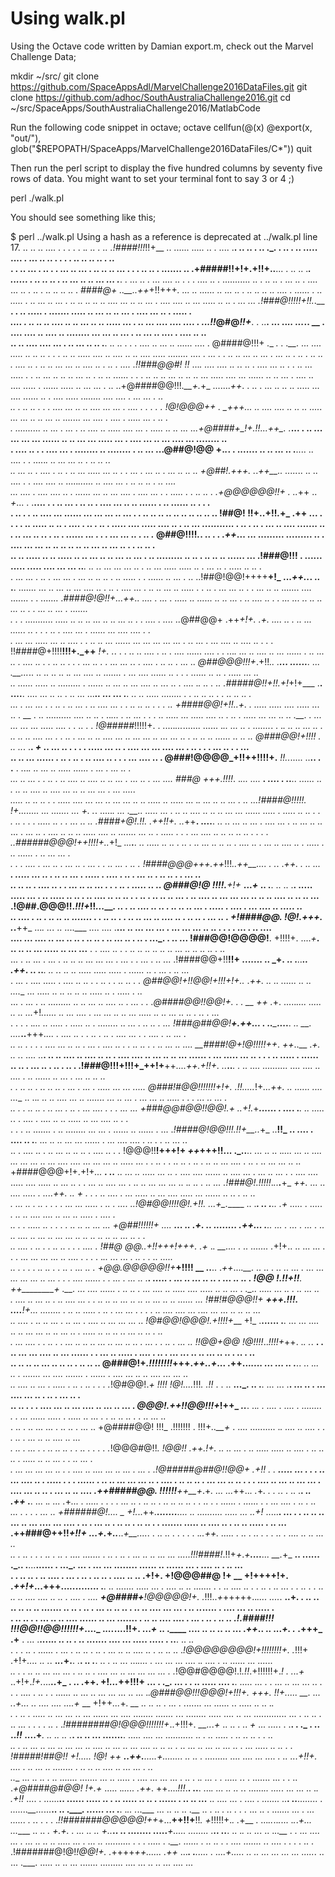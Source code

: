 # Using walk.pl

Using the Octave code written by Damian export.m, check out the Marvel Challenge Data;

mkdir ~/src/
git clone https://github.com/SpaceAppsAdl/MarvelChallenge2016DataFiles.git
git clone https://github.com/adhoc/SouthAustraliaChallenge2016.git
cd ~/src/SpaceApps/SouthAustraliaChallenge2016/MatlabCode



Run the following code snippet in octave;
  octave
  cellfun(@(x) @export(x, "out/"), glob("$REPOPATH/SpaceApps/MarvelChallenge2016DataFiles/C*"))
  quit

Then run the perl script to display the five hundred columns by seventy five rows of data.
You might want to set your terminal font to say 3 or 4 ;)

  perl ./walk.pl

You should see something like this;

$ perl ../walk.pl
Using a hash as a reference is deprecated at ../walk.pl line 17.
                ..             ..   ..                                       ....              .    .    .                    .      .     ._.                     ..                                 .  ..                                                 .!####!!!_!!+__ ..   ...... .....   ..   . ....            .__.  ..   ..   .   ..  ._.    .       ..          .      ..          .....          ....     .   ...       ..      ..           .   .                  .   .  ..      ..             ..   ..    .  ..   
.                     .     ..  ...       .              ..  .   .    ...  ..          ...  .                              ..        ..                      ..        ...  .      .      .                   ..     ..      .              .......  ..    .+#####!!+!+.+!!+..__...  .  ..     ..  .___. ......      .    ..    ..    ..             .   ..   ...                 ..         .. ...  ...                    .___.     .             ...        ..  . ... ....       ..          .                              .
.     ....    ..              .      ...........         ..  .   ..   .. .                     ...  ..     .  ....               ...  ..                                               .   ..      .  ..        ..     ..                ..              .  _####@+ ..__..++_+!!+++_.         ...  ..              ...... .. ...    .. .    .. ..  ..        ..   ....                    .  ......     .               ..         .....    .                     ..          ...                                         .. ...
              .   ..  ..       ..    ..      ..                         ....                 ...              ..    ..  ...           .     ....   .... ..                        ...  .....  ..       ..                  .  ...              ...         .!###@!!!!!+!!._.__ __.    .  .. .....   .  .......                       .....         ..           ...   ..  ..            ...                    .                                        ....          ...      ..                  .        ...._.   .          
                   ....        .      .. ..             ..             ....           ..                               ..           ...         ..            ..       .....  ...   .      ..   ...      ....    ....                      ....   .    ...!!_@#@_!!+___. . ..__. ...    .._..    ..._.. __  . ....  ....       ..      ....    ..   ........                ...     ...     ..    ...      .     ..  ...        ..           ....     .   ....                   ..                        ..                   
                        ..         ..    ....   ....    ...          .   ..     ...    ..                        ..  .__.           ..   ..       .     .              .   .... ..            ... ..                    ......               ....     .     @####@!!!+ _.__ _. . .__. ...  ....        .....   ..  ..    ..     .    .  .                 ..     ..                .....      ....            ..                 ....  ..    ..      ....  .....  ........              .... .   ...         .   .        ..  ..
  ...   ..      ...                         .                    ...    ..          .                        ..  .  ..                   .. .  .... ..    .        ..          ..  ...  ...      ..          ....        ..         .    ..   .     .... .!!###@@#! !!_ ...___. ._.._. ....    ..  ._.         ..  .  ....           ...             ..  .  .    ..  ...       .....  .            . ..            ...  ..        ..    ..                     ...    ..  .    ..      ..        ......          .     .  .   ..
       ..  .. ...  ..            ..   .. ...                       .....           ....  ... ......  ..            ..                     ...  .  ....   ..   .... .....            .         ......       .....           ..  ...    ...    .  ..      ..+@####@@!!!_.__+._+_ ......._++_. .    ..  .   ...  ..                ..          ..   .....          ... ....    ......  ..           .  ....         .....     .._...... .___...  ....      .          ...                          ...  .                      ..  
                                     ..    .      ..   ..  .                       .          . ....                ... ..  ..                  ....                    ...                     ._..     .            ....    .   .      .    .          . !@!@@@___++_  .  _+++..__.        ..   ....       .... .. ..  .. .....  ...   ... ..   ..   ...     ..   .......          ...           ....    .                ....        .                           .....        ...     .    ..               .                
                . ..........           ..          ...     .   ...    .                        ..     ....                      ..      .....                ....        ...    .                    .....      ..   ..                          ...  ...+@####+_!+__.!!_._..++_. ._____...   .  .. ...  ...            ... ...  ......    ..                        .. ...              ...  .....   ...    .       ....       ...     ..   ...                    ....           ...        ........            ..            
.             ....  ..             .                .       ....                 ...      .                        ........                       ..                               ........                  .  ..           ...                       ...@##@!@@ +__._._.    .  .......  ..  ..  ...               ..      .__....       ..           ....    .         .              ....._.      ..        ...              ...               ..   .            ..           ..                                  ..         
..   ...      ..          .                ....          .          ..        .     ..       ...       .....       ...               ..        .   .         ...            .              ...   ..       .       ...                    ..   ..      .. +@##!.+++. ._._++__..  ....._..   ..          ..             ....                                   .     .  ....   ....               ..          ....._......          ..   ....   ...     .            ..           ..        ..    .        ..            ....     
                       ...   ....                      .     ....    ....      ..      .      ......   ...                 ..     ...    ....            .  ....        ...              .    .        .....     .      .     .. ..                .    .+@@@@@@!!+ . .._++ ..   _+_...  .   .__....  .       .     ..  ...                .  ..    ..        .      ....        ...           ..                ..         ......       .                         ..   ......    ..                   .    .   .               
    .         ..  .     .                   ..       ....    ...     ......  ...               ...                     ...                   .. ...       .              .  ..           ..  ..          ..             ..   .. ..    ..      ..       .. !##@! !!+..+!!_._+_  .++ ... .  .    .      . .. .....   ._.        ..     .                       ....   .   ..   . ..                      .    .....      ....   .....    ....           ..            .    ..     ...        ...........     .              ..   .
          ..  .        ...  ..   ....  .......         ..                            .     ..                             ...                      .. ._.    .      ..   .    ...... .._.      .    .         .  ...   ...  ..      .       ..          ._ @##@!!!!_._. .. . __. ._++_...   ...    .........              .........    ..    .       ....       ...    ...      ..       ..     ..         ..    ..         ..          ...     ..      ...             ..     .    .                 ..             ..     .   
  ..   ..   .....       ..  ..  .....                      ..   ..          ...    ..   ..    ...     ..    ...  .                   ..         .........          ..        ..        .                   ..   ..        ..    ......            ...   .!###@!!! .  .....__.  .....   .....  ....  ...       ...    ..___.        ..       ._. ...   ...              ...        ..   .   ..             ...          .....            .....         .. .     ...        ..    .      .....       ..              ..     .     
.     ...       ...           .           .. .   ...        ...     .                         ...    ..   ..     ..            .        ..  .....    .                   .       ......         ..                           ...            .        .. ..!##@!@@!++++__+!_ ..._++.._. ..   .__. .......   ...             .. ...      ..   ...        ....  ..       .   ..     .            ....   ...     .                                ..                ..           ...   ..           .....  .     .       ..        .
        ...       ...               ..                           .        .                  ...   ..                            ..   .......  ....  .......  .        .                                 .......                                         ._####@!@!!+...++..  ..___..  .      ...  .  ..._..    ..  ......   ..  ..  ...         .   ..   ....    ..  .     .                ...     ...                     ..      ..       .. ...  ..     .   .  ...  ..      ...    .          .......                      
            .  .                   .           ...........                 .....             ..    ..            ..          ...    ..               ..    ...      ..    .    .             ....           .                 ....                      .._@##@@+ .++_+!+. .___+.          ....  ..  .     ..  ...     ....._. ..     .  .     .        ..                  . ....                     ...     .                          ......    ...          ....                   ....             .           .          
.    ...  ... ..... ... .. ....                  .     .  ..                        ..      ...   ......         ...   ...   ...   ...    ...   .                   ._.  ...  .      ...    ....    ..        ....           ..     .     .          .   !!####@+!!!!__!!!+._++__ _!+. ._.  .      .   .. .. .... . ..   .  ....      ......     ....  .      .  ..._.   ...        ..        ....  ..            ...       ......        .          ..    ...      ..        .     ....                 ..      .             .
   .. ..     .                                                                    .                  .    ...   ..         .   .  ...    ...    ._.      . ....          .     ..        ..     .          ...               ..                           _@##@@@!!!+_.+!!_.. .__... ......__. ...   .__..._.. ..  ..   ..     ..      ._. ... ....  ..   .......            .     ...      ....       ......   ..         .   .         .       ......    ..   ..  .     .....                ...     ..                       
  ..                                       ......                   .....        ..  .........       .     ......         ..    ...                  ..    ...  ....        .. .._.   ..  .                 ....                .___.   ..      . ..     ._#####@!!+!!_.+!_+!+___ .__.  ....__.        ....   ...                   ..    ..  .  ..          ...         ...___..      ...  ...   .__.  ..   ..           .....                ........   .        .         ..     ..  ..  .        .    .. ..       ..  .     
...      .       ...   ...   .     .                   ..              .            ..      ...                      .                             ..    ....               ...  .  .    .. ..     ..          .        .                          .   .. _+####@@!+!!..+_.  .      ..... ..... ....  ._.... ...     ..    . __    .     ..  ..........      ....     ..     ..          .  .._...  .                         ..  ...        .    .    .             ..    .....                              ...  .....    ....
 ..     .   ..     .                   .....   ...         ...      ..       ..                        .__. .    ...  ...  .._.          ...                      .....  ....                .  .        ..                                 .            . _!@#####_!!!!!+.    .  ....._..._....... ...... ._.. ...    .. .    ......._.   .            ._. .. .. ... ..       .    ..              ..                 ..                              ....                   ...                          .      .       ..  . 
                ...      ..                      ..                   ....                                  ...           ..            ...        ...           ..    ...      ...  ..   .    .. ..       ..        ......  ..  ..                   ..  _@###@@!+!!!!_ .   ..      .._. .__. _+_ .. ...    ..    . .          .   .  .....       ...        ..     .          ....     ...   ...                            ....  ...   .  ..    .               .     .                     ...  ..  .      .          ...   
..                   ..  ...         ......    .     ..  .   ..            .                ..        ....                    ..                     .   .                   .                         ... ....                    ..                     . @###!@@@@_+!!++!!!!+.__ _!!.._.....  ..__..  .   .__  .        ..._.             ..                         ...       .. .....          ......       .                                                    ...      .     ...          ..        .                   
     ...   ..   ...                               .  .  ..              .           ..   ....             ..           ....      ..                                         .. ...    . ...        ..          .   ...                             ....    _###@ +++._!!!!_. .___... ..._. ___.   .... . ..____.. ......  ..      .       ..          ..             ....                              .. ....    ...     ..                   ..       ...                        ...                  .       ...     .....   
                .....    ..     ..    ..    .   .                 .....         ....               ...   ...    ..                           ...       ...  ..     ..   .....   ..  .._...  ...   ._.      ...    ..  ..          ...      .  ..       ...!####@!!!!!. _!+....____.._.. ... .......  ... _+_.  ._.  ....._.  ...    .__..             .....       ...   .         ..   ..    ....  ..   ..      ..  ...            ...                  ......     .....      .    .....   ..   ..       .      .     .  ..    .
                   .            .                                   .....                                           ..    .               .                                                           ...   ..                      ..                    _.####+@!.!!.  .+_+!!+. .._++__. ....__.  ..      ..    ... ..             ...            .        ....             ...          .  ..    ...        ..   ..          ...                                .    ...   ..     .         ....  ..                       ..
                ..   .....              ....  ..                .......         ...        ..                . .....       .   .  .                           ...      ....   ..        ..      .. ..      ..     .       .     .        .               _..######@@@!++!!!!+.._+!_   ._..__.__.   ..  ..... .. .. .  ..       .    ..        ...  ..    .. ..  .             ....   ..  . ...    ..    ....            ..    .           .....                   .    ..   ......        .    ..  ... ...          .           
             .       .                               .          ....   .        ...                  ..                                   .        ...         ..  . ...        .                   .          ..         ...                  .   ..  . _!####@@@+_++.++_!!!_..++__....  . ._.  ._++. .   ..  ...       __. ..... ... ..  .   ..  ..          ...     . .....                 .    ....    .      ..     .  ...  ..        .                 ..           ..       .   .             ... ..                    
     .. ..            ..             .          ....                              ..               .                          .  ...       ..              ..    ...                  .  .     .         ..      .            .....    ..     ..          _@###@!@ !!!!_.__+!+_ __..._+_   .. .__.      ..  .. .__.  __.....    ..... ...   .     ..     .....   ..     ..  .          ..                            ....  ..                                            ..            ..                                  .  . 
..              .    ..      ..                ..        ...       .               ..       ....       ..               ... ... ... ..                    ..  ..          ....             ..                       ..           ..       ...            .!@##.@@@!!._!!!+___!!_...____.    .. .   __..      ...__.  ..   ..     .  ..  ..               ..              ...           .      .....      .    ....            .    ...        ....                ..          .....         ..                                  
               ..          ....         .               ..         .  ..     ..      ..        .......        .              . ..  ..           .                .  ..  .. ...  .. .... ..  .   ..          ..        .                ...        ..   . +!####@@. _!@!.+_++.  ._.__++_   ..._.  .._.   ..  ....___  .... ....      .__...                  ..    ...    ...     ...    .    ...                   ...        ...                   .. ..     .                     . .    . ...            .  ..  ....         
       ....  ...        ....    ..                                      ...                               ..      ..  .  ..         ..                          .  .. ... ..                     .   ..   .  ..._.         .        ..    ...             !###@@!@@@@!__. +!!!!+. ...._+___.  ..    .. ..     ...  ..... ..  ... ...__  .   .            ....   ..  .        .  ..      ..    .. ..             ..     ..                ...   ..                         ..                ..              ..     .   ..       
     ...     .   ..            ...        .                    ...  .            ..  ..                            ..  ...   ... ...               .  ...     .     .    ...                                  .     ..    ...                           .!####@@+!!__!!+ ....... .. _+. .. .__..____..  ._++_.   .. ..___. ..  ._.                ..  ..   .....           .....        .....       .    ......   ..       .                                                                ...     .  ..               ...     
 .                 ...      .                                    ....          .....            .      ....                        ..             ..               .         .         ..              .  .          ..         ..             .       . _@##@@!+!!@@!+!!!+!+.._ .___++_.  ..   ..   ._.....   ..       ..   ....__       ...  .....        ..      ..         ..            ..    ..   .....         ..          .            .....               .                        ..                                  
...        .   ...                  .      ..                                             .........   ..            ..            ...  .. ....   ..                                      . ...                              .       .                  ._@####@@!!@@!+. . . __ _++_ ._+. ....._.... .....  ..  ..     ..._+!_......   ..     ...  ....  .  ... ... ..                   ..   ...     .....         ..                    ..  ...                     ..                   ..      .           ._.   .      ...  
              .   .   .          .                                                  ._...                      ..  .....     . ..... ..       .     ........ ..                ...     .     ..       ..          .                               ...  _!###@##@@!__+.++_____... __. .___._____....__. .. __. ..._.___..__+++_....     .         ....   ..  .     .         ..       .  ..                            .    ....    ...        .                       .   ....      .            ..            ...       .      
..                           ..      .     .              .         . ....         ...          ..  ..            .   ...            .   ....        ..  .    .     ..  ..                 .       .     ..           ...       ..           ....      __####!@+!@!!!!!++_.   _++_..__ .___+_.  ._.  ._.  ....      ..__.    ..  .. .... ..     ....      .. ..    .                 ....            ....    ..          ...                            ..                    ..             ...      ......                   .
            ... .....                                                      ...  ..         .           .   .              ..       .....           .     ...... ..       ..       . ...          ..     .  ..             .                 ..     .   .!###@!!!+!!!+_++!+__++_....++.+!!+. ..___..______.  . ..    .... ..........   ....      ....  ..                  .... . ..                ......    ..    ...       .  ...                         ..                                         ..                 ..    
 .     .       ..   ..                                              .  ..            ..                        ..                .           ...     .               ...              .       .....                        ...             ...  .....   @###!#@@!!!!!!!+!+. ._!!_...._._!+_.___.._++. ..   ..__....  ..__.. ...__ ..   .._.     ..          ..  ....   ...          ..   .......   ...                ..  ... .   ...  ...     ..   .....     .  .  .                 ...        ..   ...         .             
                               ..   .            .   ..               ..              .                          ..          ...                .          .. .  ...        ....   .          .      .        ...                ...                   _+###@@#@@!!@@!.+_ ..+!._+______.._...__.   . ..._.           .___.  ..  .....     ._. .          ....  .             .... ..      ..     .....  ..    ...             ....                        ..           .                .                                       
                 .   .                     .                       ..      .......    .                       ..                    ........     ... ...                   .        ......            ..                          ...... .       ... ._!####@!@@!!!.!!+__.._+_ ..__!!_      .. __....     .    .... .__.      .__.    ... ..               ..    ...    ...       ......                           .                          ...  ....       ....   .    ..    .       .        ..      ...      ..            
      ..                       .                                                ....  ..          .             ..   ...             ..        ..        ..    .                                         ....     ..    .                             . !@@@!!__!+++!+ _++_+++!!... ._..__..  ...  ..            ..  ._....  ...                ..   ....          ... ...     ...  ..     ...    ....     ....     ...         ...                   ...                      ..              ...._.            ...     .     .
 ..                                                       .                .                    ..                     ..   .   ..  .     ..      ..   ... ....       .            ..        .              ..                 ...  ...  ..    ..       +####@@@+!+.+!+_... __. ..__  .___. ... ..     .....    ... ._.   ._ .... .... ......              ..  ....    ...                 .   ...                       ..        ...   .     .     ....     ....      .....    ....                .....         ..       ... 
            ..           .           .       ...                   ..        ....       ...                          .              ..        ..    ...               ...      ...        ..      ._.              ..            .  ..       ...       .!###@!.!!!!!_._..__.___+_ ___++.  ...   .. ....  .....  . ._..._++__.   ..  _+_  .      .     .     ..     ....    .  ...   .....  ..                       ...           ....          .....      ...  ......   ..          ..                  .         ..  ..       
            .             ...                    ..          .                                  ..                           .   .          .  .                                 ...    ...     .....           .     ..     .              ....      ..!@#@@!__!!!@!.+!!. ...+_._____   ..         ._____. ..       .__..  ._+_ ..... .    .....        .    ..  ..   ....   ....        ..                       ...     ..                         .....        .   ....              .                                      
                                                ..     .           .          .....               ..  .                        .  .                                .       ..                          ..     ..         ...   ...                      +@##_!!!!!!+ _.___... __... ..    ._+_. ._.      ........  .++._.. .___..      .._.    .         ...     .    ...       . ..  .. ....  ..       ._..     ..    ...     ...  ..                             ..       .. ..  ..                ..    ...  ..  .   .       
    ..                                  ....                         .          ..                                                 .         .                                               ..   ._.                    .    .         .     ....  .   !##@ @@_._.+!!_+++!+___++. ._+_  .___. __..._.  ._ .. ....... ._+!+..    .. ... ...    .  .          .      ...         ...   ...                ...       ..      ....  .      .           .   .  ._..       ...   ...            .     ..   .    .     ..  .....      
..   .                                        .                                                      .  .   ..                    ..           .   . ..  .           ...  ..                                         .                                  +@@.@@@@@!!+___+!!!! __  ..__..   ._++_...____.__.  ._. ..      .     .. ..     ...         .  ...            ...    ...            .._.     ...  ._.           ...                  .   .           .  ....   ......                                           .      .
         ...                             .               ...            ..      .__.       .....     .    ...                     ..  ...   ..  ..  .              ...                                        ..                       ..               . !@@ !.!!+!!__. _++________+_ .__.    ..____.   ._...      ......      .   ..  .. .     ... ....   ..   .....  ....                 .....    ..      ..      ...              .            .__..     .....             ...            ..    .    ..  ...       ..      
.  ....  ..                               ...           ..               .       .. ....        ...        .            .              ..  ..    ..  ...             ..            ..       ..   ...   ..               ..     ......               ...  !##!#@@@!!+ ___+++.!!!.  ..._.___!+_...   ........  .             ..       ..   .....   . ..      .    ...  ...       .  .          .  .        ..                .... ....     ...     ._._..                   ...    ...     ..          ..     ..    ...           
                                                              ..                    .._..          . ..         ..      ...                              .  ..                 ...          .      ....               ..     ...      ...    ...    ..   _!@#@@!@@@!.+!!!!+___ +!_  .__...... .__. ...       ... .... ..       ..              ...   ...            ..              ..           .._.       ..       .                      .....             ..    ..        ..           ..        ...     ..  ..  .   ..     
          .      ...   ....   .       .  ..     .    .        ...          ..       ..     ..                     ...     ..      ...     ..   ..            .       ...    .               .   ..     .                      ...               ..       _!!@@+@@ !@!_!!!_.._!!!!+_++. ._.   ._.   __. .  ..         ...           ... ....  ..    ... ......   .    .  ...    ..          .....       .    ._...     .  ..          .    ...              .._.  ..           ..        ...      ..       ..     . ..  .   ..   
                  ..   ..                                                      ..            .. ...        ..                    ..           ..                                .       ..                                           ..    ..             @###@!+_.!!!!!!!!_+++._++..+_... .++..._....        ...   ...    ..   .___..  ..    ._.. ..  .       ....... ...           .... .......   .      ......  .                  ....  ...     ..        ..       ....       ... ...                     ..                
                                              ..             ....                     ..                        ...             .                               .....                     .             ..               .   ..      .   .          .   ._!@#@@!._+ !!!! !@!...._!!!_. .!!_ .      .     .. __..._.      ..        .__. ...     ...   .__. ...        ..    .   ...          ....      ...                    ..           .        ..     .           ...            ..          .                             
                                                        ..     ..             .      .   .        ....        ...              ..                  ...                 ....          ..               ...                ..               ...          . _@@@!.++!!@@!!!+_!++_  _..___. ..___.   .       ....    .     ._.._. .       ........        .    .    ...           ......       ...._.     .    .....         ..  ...       .       .              ..   ..                               ..   .   .     ..  ...  ..  
                                                .              ..           .                       ..   ... ...      .       ..                       ..                  .              ...                                          ..                   +@####@@! !!!_ .!!!!!!! . !!!+_..__+_ .      ....   ..........  ._.          ....     ..          .... . .       .              ..      .     ...  ..      ..   ....     ..                                                       ...                               
                    .   ..                 .                 ...     . .                     ..         ..                 ..                                   .  .       ..  .         .     .                                          .                 ._!@@@#@!!_. _!@@!!_ .++.!+.  .___.    ._.   ... . ..   ...____.. .....  ..   .... .                ..     ..       ..      .     .....                    ..  ..            ...     .  .                ..   ...                                              .    
  .   ...            ...   ...         ...   ..                      .                     .                        ....             ..       ....             ...    ..                      ...                .                    ...         .          .!@#####@##@!!@@+ .+!!_ . . ____..__... ... .   .    .__        ..  ...  ....  ..      .        .....               .  .    .                ......  .          ..           ..     ... ...  ...    ..  .              ....             .                        ..
..  ..                  . ...      ...  ..      ..           .  .                                 .  ....                       ..         ...   .. ...   ...    .  ....  ...  ..    ..  .                  ...          ..      ..    ....                   .++#####@@._ !!!!!!____++__+_.+_.  ...   ..._++.._. ._+_.  .   . ._. . ..    .__. ._.  .++_    .__.      ... ._.   ... ._+_...    .            .....      .     .    .     .   ...  ..         .       ..          ..  .         ..     ..      ..        ..     .
        .           ..   .            .                    ......  .       ......                 .   .   ...       ....             .  ..  .              ..         ...       .     .      .    .                             ...       ..                     _+######@!.... _ +!_._..++_.__.......__.... ..  ..___........  ...._.       ...     ..+!_ .....__.   ...             .     . ..     ..           .. ...   ..                    ...       ....              ...  ....    .       ..  . ...    ..       .     ..
                    ..     .                             ..      ..                 .                  .     .......             .....    ..         ....               ..            .     ..   ..     .....                         .          ..  ...      .++###@++!!_+!!+ _..._+._+_..___.._+__...._.  .       ..  ..  . .      .    .     . ._..++.    .....    .  ..     .     ..   .  .          .      ..   .       ....              ..    ..                    ...                                         ..       
 ..         .                 ..      .           .       .           ..    .    ..                  .            ....   .......  .       ..       .  ..        .                                  ...        ..     ..       ...      ...      .....!!!####!_.!!+_+_._+__....__...  __._+_ __..  ...... ._..    .__...__......  .  __..._.                       ...   .   ...      ...   ........ ......  ..                    ......           ...      .            ....  ..                      .              ..  ...   
      .                           .              ..  ..   .    ..                  ....     .  ...       .               ..        .      ..            ..     .                                         ....                 ..  ..            .+!+. +!@@@##@ !+  __ +!+++__+!+. ._++!+_...+++..._.._........  .__.  ..   ....... ..... ...              .   ....              ._.                      ..    .......        .              .  ..             ....  ..                          .        .          ..       . 
    ..                ...    .    .                        ..                               .                       .       ..  ..       ..          ....                       ....          ..               ..       .    ....              . .... __+@####+__!@@@@@!+. ._!!!.._+_+++++.._....  ...._. __..+_. .    ..    ._. .. .________.   .. ..    .......    .__.  ..  .  ..   .  ...      ..       .. ..  .  ..       ..    ....  ... ...  __. ___.. .._..... .        ....  ...         .__.  .....        .          
          .   .. .. .           .  ...         .. ..     ....       ..__....  ..   ...                  .......              .                      ..   ..                   ....  ....    .       .._.  .     ..     .   ..     ..                  .!.####!!! !!!@@!!@@!!!!!!+_...._ ._..._..____..!!+______. ..._+_   ..  .____  .... ..  ..   .. .. ...  ._++_..      .. ..._+.    ._ .+++_ .+__    .  ...   .__...._.. ..    .. .    ._. .......   ....        ...  .....     .....            .      ..__.   ..     ..   
     .  .      .           ..                                                  .     ......  .        ...   .   ..              ..   .   ..       .   ...      .. ..       ....           ..               . ..           ..                             .. ._!@@@@@@@@!+!!!!!!!!+. ._!!!+  .+!+_....  ..    ._. __._.._+.__.   .__. ._. .___.   ..   .                      ..       ...      ..._....  . .._.  ... ... ....    ._.   ....   .        ..      ......                  ...                     ......           
        ..           .           .                        ..  ..       ...  ...  ...     .                  ..     ..                          .                    ....     ...       ..   ...             ...      ...   ...                .          ._!@@#@@@@!.!_.!!_.+!!!!!!+._!_ _. ...+_  ..+!+._!+._...__..+_ . .. .++. __+!_..._+__+!!!+ ...  .     ._. ...          .  .   ..  .....       ....     .__.   .....     ...     .    .                            ...  ..                   ...  ...                 ..
 .                                .    .  ....                           .        ..  .   .  ......         ..  ...                 ..    ...          ...            ...                    ..                              ...                           ._.@###@@!!!@@@!+!!!+.    _+++_.  _!!+___.....  __. ... ._._+...      ..    .... .... ....+_ __ +!++_..._+_.  __ ..  ..            ..   .     ...  .  ._......      ...    ......   ..      .....                        ..   ..       ._.                           
   .     .    .. .  .....         ..    ...   ...  ._.    ... ...... ...   ....    ..._.....   .......          ._..  ........    .....  .... ..  ...    .............   ... .      .. ..   .       .. ...             .   .   .  .    ..   .                 ._!########@!@@@!!!!!!!+_..+!!!+_. __.._._+_ ..  ..  . .. _+_   ._..   ...._. .   .__.  .  ._ . .. .._!!_ ....+___. ..     .__. .. .___.  .. ..  ... .......__.     ..... ..__..    ...  ..._........    ..   .  ..             .....  .    .. ..  ..   .  .  ..  
..   .        ..     ...         ..    ...     ..      .._.                     ...                       ..       ....    ..  ...   ..  ... ....  .. ..  ..  . .. ...         ..     ...       .. ... ..        .    ._..         .....        ..    ..  .  . _!#####!##@!! +!..___... _!@! ++  __..++.__.....___+..__....._.   .. ._.   . .__....__.._..     ....   ....   ...    ..._.  .  ..  ...+!!+.       ....               .     .. ...      ..      ........   .  .. ..         ..  ....  ..  ... ...          .  ..  
..__ ...   .. ..                       .               ..   .......      .......                        ...      ..      ..... .  ....  ...      ... ... .  .. .  ._.   ...    .  .  ..... ._.  .  ....... ...           .           .          ..           ._+@####@#@@! _!+_.+_   ..... ._..... .++_. ++...._!!!_.__. ..__.    ..._. ...   .. .. ._. ......_..      ...._. ...  ...     .. ._.   .+!!_ ....      .      ......__..    ......    ..... ..  .         ..        .....               ..      ..      .    ......
. .. .. ...__ ..    .... ...   . ....  _. .......   ..__.  ..__........  .    .......__..._...__.. ..  .____.   ......   ._..  .__. ._.. ._..___ ...  .. .. .. .__ .. .  .. _. .. . . ._ ... .. . ..._.... _..._   . ... ...... . ._.     . .           .    ._!!#######@@@@@!++_+...__++!!+__!!_._ _+_!!!!!+._. ._+__  . ..._.._.._._...  ._._._+... ...____ .. .. __. ___+_._+. .  ... .__.   .. _+_..___.. .. .......____.     .....____+_.....  ........ .____..     ..___.  .. ._.    ..  .._. ..   ._..__  .    . ... ....
       ...      .   ...          ..  ..  ..    .....           ...                .  ...       ..  ..........  .  .        .  .____....   .  .__.    ....._. .     .. ..       .    .      ..._. .......   ._. ....    .   .   .              .       ..     . .!#######@!@!_!@@!+.   ._++++_++......  .++_ ...___.  .__....___. .    ....+_.....  .. ..  ...          ... ...   ...  ....._. ..   ... .___.  .....        ..    ..         ...  .......  .........  ....   ...  ..     ..         ...       ....    ...        
